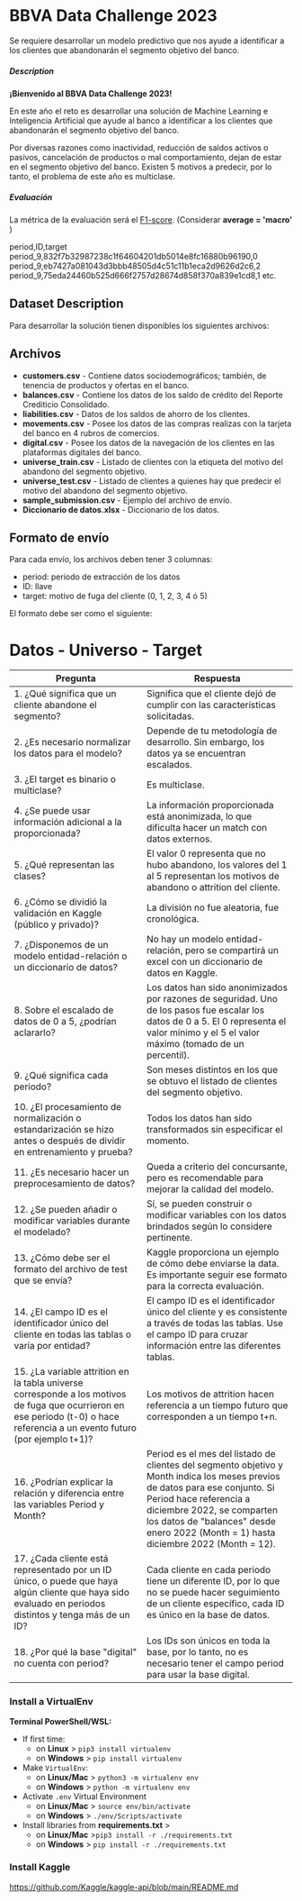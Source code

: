 # BBVA Data Challenge 2023

Se requiere desarrollar un modelo predictivo que nos ayude a identificar a los clientes que abandonarán el segmento objetivo del banco.

##### Description

**¡Bienvenido al BBVA Data Challenge 2023!**

En este año el reto es desarrollar una solución de Machine Learning e Inteligencia Artificial que ayude al banco a identificar a los clientes que abandonarán el segmento objetivo del banco.

Por diversas razones como inactividad, reducción de saldos activos o pasivos, cancelación de productos o mal comportamiento, dejan de estar en el segmento objetivo del banco. Existen 5 motivos a predecir, por lo tanto, el problema de este año es multiclase.

##### Evaluación

La métrica de la evaluación será el [F1-score](https://scikit-learn.org/stable/modules/generated/sklearn.metrics.f1_score.html). (Considerar **average = 'macro'** )

period,ID,target
period_9,832f7b32987238c1f64604201db5014e8fc16880b96190,0
period_9,eb7427a081043d3bbb48505d4c51c11b1eca2d9626d2c6,2
period_9,75eda24460b525d666f2757d28674d858f370a839e1cd8,1
etc.


## Dataset Description

Para desarrollar la solución tienen disponibles los siguientes archivos:

## Archivos

* **customers.csv** - Contiene datos sociodemográficos; también, de tenencia de productos y ofertas en el banco.
* **balances.csv** - Contiene los datos de los saldo de crédito del Reporte Crediticio Consolidado.
* **liabilities.csv** - Datos de los saldos de ahorro de los clientes.
* **movements.csv** - Posee los datos de las compras realizas con la tarjeta del banco en 4 rubros de comercios.
* **digital.csv** - Posee los datos de la navegación de los clientes en las plataformas digitales del banco.
* **universe_train.csv** - Listado de clientes con la etiqueta del motivo del abandono del segmento objetivo.
* **universe_test.csv** - Listado de clientes a quienes hay que predecir el motivo del abandono del segmento objetivo.
* **sample_submission.csv** - Ejemplo del archivo de envío.
* **Diccionario de datos.xlsx** - Diccionario de los datos.


## Formato de envío

Para cada envío, los archivos deben tener 3 columnas:

* period: periodo de extracción de los datos
* ID: llave
* target: motivo de fuga del cliente (0, 1, 2, 3, 4 ó 5)

El formato debe ser como el siguiente:


# Datos - Universo - Target

| Pregunta                                                                                                                                                                       | Respuesta                                                                                                                                                                                                                                                                    |
| ------------------------------------------------------------------------------------------------------------------------------------------------------------------------------ | ---------------------------------------------------------------------------------------------------------------------------------------------------------------------------------------------------------------------------------------------------------------------------- |
| 1. ¿Qué significa que un cliente abandone el segmento?                                                                                                                       | Significa que el cliente dejó de cumplir con las características solicitadas.                                                                                                                                                                                              |
| 2. ¿Es necesario normalizar los datos para el modelo?                                                                                                                         | Depende de tu metodología de desarrollo. Sin embargo, los datos ya se encuentran escalados.                                                                                                                                                                                 |
| 3. ¿El target es binario o multiclase?                                                                                                                                        | Es multiclase.                                                                                                                                                                                                                                                               |
| 4. ¿Se puede usar información adicional a la proporcionada?                                                                                                                  | La información proporcionada está anonimizada, lo que dificulta hacer un match con datos externos.                                                                                                                                                                         |
| 5. ¿Qué representan las clases?                                                                                                                                              | El valor 0 representa que no hubo abandono, los valores del 1 al 5 representan los motivos de abandono o attrition del cliente.                                                                                                                                              |
| 6. ¿Cómo se dividió la validación en Kaggle (público y privado)?                                                                                                          | La división no fue aleatoria, fue cronológica.                                                                                                                                                                                                                             |
| 7. ¿Disponemos de un modelo entidad-relación o un diccionario de datos?                                                                                                      | No hay un modelo entidad-relación, pero se compartirá un excel con un diccionario de datos en Kaggle.                                                                                                                                                                      |
| 8. Sobre el escalado de datos de 0 a 5, ¿podrían aclararlo?                                                                                                                  | Los datos han sido anonimizados por razones de seguridad. Uno de los pasos fue escalar los datos de 0 a 5. El 0 representa el valor mínimo y el 5 el valor máximo (tomado de un percentil).                                                                                |
| 9. ¿Qué significa cada periodo?                                                                                                                                              | Son meses distintos en los que se obtuvo el listado de clientes del segmento objetivo.                                                                                                                                                                                       |
| 10. ¿El procesamiento de normalización o estandarización se hizo antes o después de dividir en entrenamiento y prueba?                                                     | Todos los datos han sido transformados sin especificar el momento.                                                                                                                                                                                                           |
| 11. ¿Es necesario hacer un preprocesamiento de datos?                                                                                                                         | Queda a criterio del concursante, pero es recomendable para mejorar la calidad del modelo.                                                                                                                                                                                   |
| 12. ¿Se pueden añadir o modificar variables durante el modelado?                                                                                                             | Sí, se pueden construir o modificar variables con los datos brindados según lo considere pertinente.                                                                                                                                                                       |
| 13. ¿Cómo debe ser el formato del archivo de test que se envía?                                                                                                             | Kaggle proporciona un ejemplo de cómo debe enviarse la data. Es importante seguir ese formato para la correcta evaluación.                                                                                                                                                 |
| 14. ¿El campo ID es el identificador único del cliente en todas las tablas o varía por entidad?                                                                             | El campo ID es el identificador único del cliente y es consistente a través de todas las tablas. Use el campo ID para cruzar información entre las diferentes tablas.                                                                                                     |
| 15. ¿La variable attrition en la tabla universe corresponde a los motivos de fuga que ocurrieron en ese periodo (t-0) o hace referencia a un evento futuro (por ejemplo t+1)? | Los motivos de attrition hacen referencia a un tiempo futuro que corresponden a un tiempo t+n.                                                                                                                                                                               |
| 16. ¿Podrían explicar la relación y diferencia entre las variables Period y Month?                                                                                          | Period es el mes del listado de clientes del segmento objetivo y Month indica los meses previos de datos para ese conjunto. Si Period hace referencia a diciembre 2022, se comparten los datos de "balances" desde enero 2022 (Month = 1) hasta diciembre 2022 (Month = 12). |
| 17. ¿Cada cliente está representado por un ID único, o puede que haya algún cliente que haya sido evaluado en periodos distintos y tenga más de un ID?                    | Cada cliente en cada periodo tiene un diferente ID, por lo que no se puede hacer seguimiento de un cliente específico, cada ID es único en la base de datos.                                                                                                               |
| 18. ¿Por qué la base "digital" no cuenta con period?                                                                                                                         | Los IDs son únicos en toda la base, por lo tanto, no es necesario tener el campo period para usar la base digital.                                                                                                                                                          |

### Install a VirtualEnv

**Terminal PowerShell/WSL:**

- If first time:
  - on **Linux** > `pip3 install virtualenv`
  - on **Windows** > `pip install virtualenv`
- Make `VirtualEnv`:
  - on **Linux/Mac** > `python3 -m virtualenv env`
  - on **Windows** > `python -m virtualenv env`
- Activate `.env` Virtual Environment
  - on **Linux/Mac** > `source env/bin/activate`
  - on **Windows** > `./env/Scripts/activate`
- Install libraries from **requirements.txt** >
  - on **Linux/Mac** >`pip3 install -r ./requirements.txt`
  - on **Windows** > `pip install -r ./requirements.txt`

### Install Kaggle

https://github.com/Kaggle/kaggle-api/blob/main/README.md
